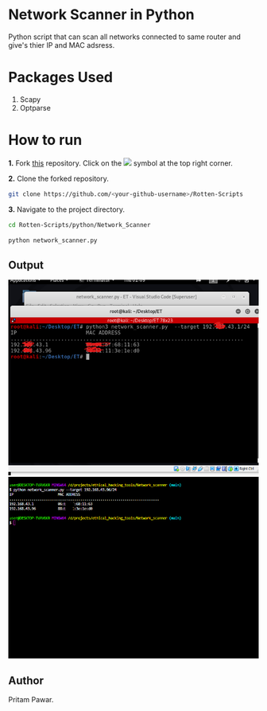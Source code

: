 
# Network Scanner in Python
Python script that can scan all networks connected to same router and give's thier IP and MAC adsress.

# Packages Used
1. Scapy
2. Optparse

# How to run
**1.** Fork [this](https://github.com/HarshCasper/Rotten-Scripts/) repository.
Click on the <a href="https://github.com/HarshCasper/Rotten-Scripts/"><img src="https://img.icons8.com/ios/24/000000/code-fork.png"></a> symbol at the top right corner.

**2.** Clone the forked repository.

```bash
git clone https://github.com/<your-github-username>/Rotten-Scripts
```
**3.** Navigate to the project directory.

```bash
cd Rotten-Scripts/python/Network_Scanner
```
```bash
python network_scanner.py
```
## Output

![](https://github.com/pritamp17/ethical_hacking_tools/blob/main/FILE_INTERCEPTOR/Linux.png?raw=true)
![](https://github.com/pritamp17/ethical_hacking_tools/blob/main/FILE_INTERCEPTOR/windows.png?raw=true)

## Author
  Pritam Pawar.
